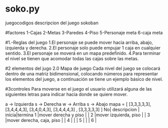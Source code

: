 # soko.py
juegocodigos
descripcion del juego sokoban

#factores
1-Cajas
2-Metas
3-Paredes
4-Piso
5-Personaje meta
6-caja meta

#1.-Reglas del juego
1.El personaje se puede mover hacia arriba, abajo, izquierda y derecha.
2.El personaje solo puede empujar 1 caja en cualquier sentido.
3.El personaje se moverá en un mapa predefinido.
4.Para terminar el nivel se tienen que acomodar todas las cajas sobre las metas.

#2 elementos del jugo
2.0 Mapa de juego
Cada nivel del juego se colocará dentro de una matriz bidimensional, colocando números para representar los elementos del juego, a continuación se tiene un ejemplo básico de nivel.

#3controles
Para moverse en el juego el usuario utilizará alguna de las siguientes letras para indicar hacia donde se quiere mover.

a -> Izquierda
s -> Derecha
w -> Arriba
s -> Abajo
mapa = [ [3,3,3,3,3], [3,4,4,4,3], [3,4,0,4,3], [3,4,4,4,3] , [3,3,3,3,3] ]
No| descripcion                 | inicia|termina
1 |mover derecha y piso         |       |
2 |mover izquierda, piso        |       |
3 |mover derecha, caja, piso    |       |
4 |                             |       |
5 |                             |       |
6 |
